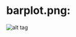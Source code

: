# barplot.png:

![alt tag](https://github.com/TsHristov/Probability-And-Statistics-FMI-2017/blob/master/Week2/barplot.png)